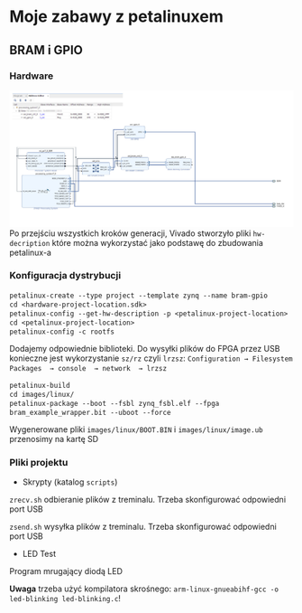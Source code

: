 # Moje zabawy z petalinuxem
## BRAM i GPIO
### Hardware
![alt text](./docs/bram-with-gpio.jpg "BRAM controller z GPIO")
Po przejściu wszystkich kroków generacji, Vivado stworzyło pliki `hw-decription` które można wykorzystać jako podstawę do zbudowania petalinux-a
### Konfiguracja dystrybucji
```
petalinux-create --type project --template zynq --name bram-gpio
cd <hardware-project-location.sdk>
petalinux-config --get-hw-description -p <petalinux-project-location>
cd <petalinux-project-location>
petalinux-config -c rootfs
``` 
Dodajemy odpowiednie biblioteki. Do wysyłki plików do FPGA przez USB konieczne jest wykorzystanie `sz/rz` czyli `lrzsz`: `Configuration → Filesystem Packages  → console  → network  → lrzsz`
``` 
petalinux-build
cd images/linux/
petalinux-package --boot --fsbl zynq_fsbl.elf --fpga bram_example_wrapper.bit --uboot --force
 ```
Wygenerowane pliki `images/linux/BOOT.BIN` i `images/linux/image.ub` przenosimy na kartę SD
### Pliki projektu
- Skrypty (katalog `scripts`)

`zrecv.sh` odbieranie plików z treminalu. Trzeba skonfigurować odpowiedni port USB
 
`zsend.sh` wysyłka plików z treminalu. Trzeba skonfigurować odpowiedni port USB

- LED Test

Program mrugający diodą LED 

**Uwaga** trzeba użyć kompilatora skrośnego: `arm-linux-gnueabihf-gcc -o led-blinking led-blinking.c`!  
